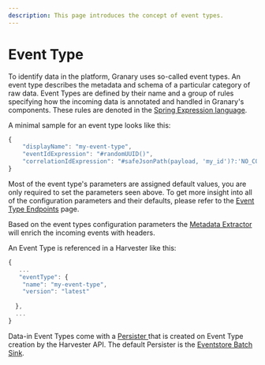 ```yaml
---
description: This page introduces the concept of event types.
---
```


# Event Type

To identify data in the platform, Granary uses so-called event types. An event type describes the metadata and schema of a particular category of raw data. Event Types are defined by their name and a group of rules specifying how the incoming data is annotated and handled in Granary's components. These rules are denoted in the [Spring Expression language](../../../learning-grnry-1/data-in/best-practices-1/best-practices.md).

A minimal sample for an event type looks like this:

```javascript
{
	"displayName": "my-event-type",
	"eventIdExpression": "#randomUUID()",
	"correlationIdExpression": "#safeJsonPath(payload, 'my_id')?:'NO_CORRELATION_ID'"
}
```

Most of the event type's parameters are assigned default values, you are only required to set the parameters seen above. To get more insight into all of the configuration parameters and their defaults, please refer to the [Event Type Endpoints](../../api-reference/harvester-api/event-type-endpoints.md) page.

Based on the event types configuration parameters the [Metadata Extractor](metadata-extractor.md) will enrich the incoming events with headers. 

An Event Type is referenced in a Harvester like this:

```javascript
{
   ...
   "eventType": {
    "name": "my-event-type",
    "version": "latest"
   
  },
  ...
}
```

Data-in Event Types come with a [Persister ](../../../learning-grnry-1/data-in/how-to-run-a-harvester/event-types.md#eventstore-persisters)that is created on Event Type creation by the Harvester API. The default Persister is the [Eventstore Batch Sink](eventstore-sink.md#eventstore-batch-sink).

